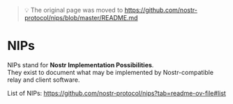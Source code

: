 > 💡 The original page was moved to https://github.com/nostr-protocol/nips/blob/master/README.md

# NIPs

NIPs stand for **Nostr Implementation Possibilities**.  
They exist to document what may be implemented by Nostr-compatible relay and client software.

List of NIPs: https://github.com/nostr-protocol/nips?tab=readme-ov-file#list 
